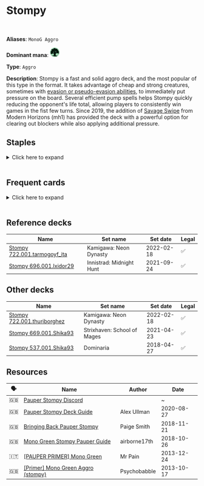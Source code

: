 <!-- This page is automatically generated by Myr: do not update it manually. Changes directly applied here will be lost. -->
# Stompy
<br/>

**Aliases**: `MonoG Aggro`


**Dominant mana**: <img src="../resources/images/mana/G.png" width="25"/>

**Type**: `Aggro`

**Description**: 
Stompy is a fast and solid aggro deck, and the most popular of this type in the format.
It takes advantage of cheap and strong creatures, sometimes with [evasion or pseudo-evasion abilities](https://mtg.fandom.com/wiki/Evasion_ability), to immediately put pressure on the board.
Several efficient pump spells helps Stompy quickly reducing the opponent's life total, allowing players to consistently win games in the fist few turns.
Since 2019, the addition of [Savage Swipe](https://scryfall.com/card/mh1/178/savage-swipe) from Modern Horizons (mh1) has provided the deck with a powerful option for clearing out blockers while also applying additional pressure.


## **Staples**

<details>
  <summary>Click here to expand</summary>
<a href="https://scryfall.com/card/dds/55/burning-tree-emissary"><img src="https://c1.scryfall.com/file/scryfall-cards/normal/front/2/2/22e3e874-a0ec-4459-b78d-abef6b9232b9.jpg?1602499798" width="210"/></a>
<a href="https://scryfall.com/card/cns/168/hunger-of-the-howlpack"><img src="https://c1.scryfall.com/file/scryfall-cards/normal/front/2/3/23676697-2b84-4e9f-9e38-4fd58085a698.jpg?1562864492" width="210"/></a>
<a href="https://scryfall.com/card/pca/69/nest-invader"><img src="https://c1.scryfall.com/file/scryfall-cards/normal/front/3/0/3085f5b1-d2e3-4dd4-8263-024b2b5da4b4.jpg?1562903981" width="210"/></a>
<a href="https://scryfall.com/card/a25/182/nettle-sentinel"><img src="https://c1.scryfall.com/file/scryfall-cards/normal/front/3/f/3f290ed2-d1a8-4a90-a3a7-8240652dc109.jpg?1562434953" width="210"/></a>
<a href="https://scryfall.com/card/mh2/285/quirion-ranger"><img src="https://c1.scryfall.com/file/scryfall-cards/normal/front/3/2/320fdf89-e158-41c5-b0bf-fee9dec36a75.jpg?1623189455" width="210"/></a>
<a href="https://scryfall.com/card/a25/186/rancor"><img src="https://c1.scryfall.com/file/scryfall-cards/normal/front/8/a/8a4d8527-af29-408d-a3a3-6781db0cf439.jpg?1562438059" width="210"/></a>
<a href="https://scryfall.com/card/mm2/168/vines-of-vastwood"><img src="https://c1.scryfall.com/file/scryfall-cards/normal/front/6/2/6203e3d4-8998-41d6-9f7e-b68af0f1f8b5.jpg?1562263070" width="210"/></a>
</details><br/>



## **Frequent cards**

<details>
  <summary>Click here to expand</summary>
<a href="https://scryfall.com/card/stx/121/bayou-groff"><img src="https://c1.scryfall.com/file/scryfall-cards/normal/front/4/a/4a82b032-b1ba-456c-abab-c0f7430b0587.jpg?1617449039" width="210"/></a>
<a href="https://scryfall.com/card/ema/163/elephant-guide"><img src="https://c1.scryfall.com/file/scryfall-cards/normal/front/c/9/c997fe6c-cb57-4e0e-9267-42bd12cc3b03.jpg?1580014760" width="210"/></a>
<a href="https://scryfall.com/card/ddm/49/river-boa"><img src="https://c1.scryfall.com/file/scryfall-cards/normal/front/e/d/edfbf056-c3b7-40e9-8e2b-333585978ac9.jpg?1592754684" width="210"/></a>
<a href="https://scryfall.com/card/mh1/178/savage-swipe"><img src="https://c1.scryfall.com/file/scryfall-cards/normal/front/e/e/eea7e77c-ede5-41bd-b766-9a76ce691607.jpg?1562202180" width="210"/></a>
<a href="https://scryfall.com/card/pca/77/silhana-ledgewalker"><img src="https://c1.scryfall.com/file/scryfall-cards/normal/front/8/a/8ad3bdce-c0fa-4b5f-af14-7452b683960f.jpg?1562920729" width="210"/></a>
<a href="https://scryfall.com/card/dds/50/skarrgan-pit-skulk"><img src="https://c1.scryfall.com/file/scryfall-cards/normal/front/3/0/30991c55-f39d-41f3-b584-f535f5f70f5a.jpg?1592761812" width="210"/></a>
<a href="https://scryfall.com/card/mm3/136/slaughterhorn"><img src="https://c1.scryfall.com/file/scryfall-cards/normal/front/4/0/4010a419-8291-4c8b-8cda-38c35fbd7b88.jpg?1593813908" width="210"/></a>
<a href="https://scryfall.com/card/nph/76/vault-skirge"><img src="https://c1.scryfall.com/file/scryfall-cards/normal/front/f/2/f254239c-c07a-4c41-98f7-8f4de539c73e.jpg?1562882710" width="210"/></a>
<a href="https://scryfall.com/card/dka/134/young-wolf"><img src="https://c1.scryfall.com/file/scryfall-cards/normal/front/0/c/0c39aa40-ef5f-40f1-a6dd-fbce91172c50.jpg?1562897786" width="210"/></a>
</details><br/>



## **Reference decks**

| Name | Set name | Set date | Legal |
| -----| -------- | -------- | ----- |
| [Stompy 722.001.tarmogoyf_ita](https://www.mtggoldfish.com/deck/4680163) | Kamigawa: Neon Dynasty | 2022-02-18 | ✅ |
| [Stompy 696.001.Ixidor29](https://www.mtggoldfish.com/deck/4624367) | Innistrad: Midnight Hunt | 2021-09-24 | ✅ |




## **Other decks**

| Name | Set name | Set date | Legal |
| -----| -------- | -------- | ----- |
| [Stompy 722.001.thuriborghez](https://www.mtggoldfish.com/deck/4667104) | Kamigawa: Neon Dynasty | 2022-02-18 | ✅ |
| [Stompy 669.001.Shika93](https://www.mtggoldfish.com/deck/4351732) | Strixhaven: School of Mages | 2021-04-23 | ✅ |
| [Stompy 537.001.Shika93](https://www.mtggoldfish.com/deck/4351739) | Dominaria | 2018-04-27 | ✅ |






## **Resources**

| 🗣️ | Name | Author | Date |
| -- | ---- | ------ | ---- |
| 🇬🇧 | [Pauper Stompy Discord](https://discord.gg/RzTmb76qjJ) | <i class="fa-brands fa-discord"></i> | ~            |
| 🇬🇧 | [Pauper Stompy Deck Guide](https://strategy.channelfireball.com/all-strategy/mtg/channelmagic-articles/pauper-stompy-deck-guide/) | Alex Ullman | 2020-08-27   |
| 🇬🇧 | [Bringing Back Pauper Stompy](https://www.coolstuffinc.com/a/kendrasmith-11212018-bringing-back-pauper-stompy) | Paige Smith | 2018-11-21   |
| 🇬🇧 | [Mono Green Stompy Pauper Guide](https://teamhp555130435.wordpress.com/2018/10/26/mono-green-stompy-pauper-guide/) | airborne17th | 2018-10-26   |
| 🇮🇹 | [[PAUPER PRIMER] Mono Green](http://www.metagame.it/forum/viewtopic.php?f=187&t=10786) | Mr Pain | 2013-12-24   |
| 🇬🇧 | [[Primer] Mono Green Aggro (stompy)](https://www.mtgsalvation.com/forums/the-game/pauper/mtgo-pauper/established/189724-primer-mono-green-aggro-stompy) | Psychobabble | 2013-10-17   |

